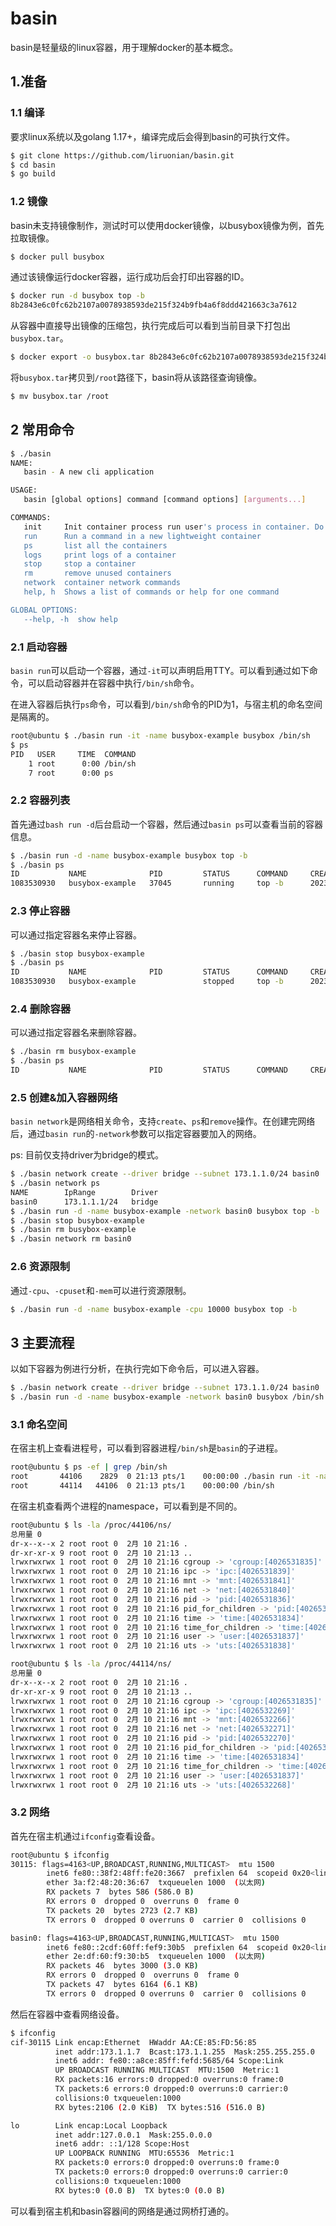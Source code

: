 # basin
basin是轻量级的linux容器，用于理解docker的基本概念。

## 1.准备
### 1.1 编译
要求linux系统以及golang 1.17+，编译完成后会得到basin的可执行文件。
```bash
$ git clone https://github.com/liruonian/basin.git
$ cd basin
$ go build
```

### 1.2 镜像
basin未支持镜像制作，测试时可以使用docker镜像，以busybox镜像为例，首先拉取镜像。
```bash
$ docker pull busybox
```

通过该镜像运行docker容器，运行成功后会打印出容器的ID。
```bash
$ docker run -d busybox top -b
8b2843e6c0fc62b2107a0078938593de215f324b9fb4a6f8ddd421663c3a7612 
```

从容器中直接导出镜像的压缩包，执行完成后可以看到当前目录下打包出`busybox.tar`。
```bash
$ docker export -o busybox.tar 8b2843e6c0fc62b2107a0078938593de215f324b9fb4a6f8ddd421663c3a7612
```

将`busybox.tar`拷贝到`/root`路径下，basin将从该路径查询镜像。
```bash
$ mv busybox.tar /root
```

## 2 常用命令
```bash
$ ./basin
NAME:
   basin - A new cli application

USAGE:
   basin [global options] command [command options] [arguments...]

COMMANDS:
   init     Init container process run user's process in container. Do not call it outside
   run      Run a command in a new lightweight container
   ps       list all the containers
   logs     print logs of a container
   stop     stop a container
   rm       remove unused containers
   network  container network commands
   help, h  Shows a list of commands or help for one command

GLOBAL OPTIONS:
   --help, -h  show help

```
### 2.1 启动容器
`basin run`可以启动一个容器，通过`-it`可以声明启用TTY。可以看到通过如下命令，可以启动容器并在容器中执行`/bin/sh`命令。

在进入容器后执行`ps`命令，可以看到`/bin/sh`命令的PID为1，与宿主机的命名空间是隔离的。
```bash
root@ubuntu $ ./basin run -it -name busybox-example busybox /bin/sh
$ ps
PID   USER     TIME  COMMAND
    1 root      0:00 /bin/sh
    7 root      0:00 ps
```

### 2.2 容器列表
首先通过`bash run -d`后台启动一个容器，然后通过`basin ps`可以查看当前的容器信息。
```bash
$ ./basin run -d -name busybox-example busybox top -b
$ ./basin ps
ID           NAME              PID         STATUS      COMMAND     CREATED
1083530930   busybox-example   37045       running     top -b      2023-02-10 20:31:38
```

### 2.3 停止容器
可以通过指定容器名来停止容器。
```bash
$ ./basin stop busybox-example
$ ./basin ps
ID           NAME              PID         STATUS      COMMAND     CREATED
1083530930   busybox-example               stopped     top -b      2023-02-10 20:31:38
```

### 2.4 删除容器
可以通过指定容器名来删除容器。
```bash
$ ./basin rm busybox-example
$ ./basin ps
ID           NAME              PID         STATUS      COMMAND     CREATED
```

### 2.5 创建&加入容器网络
`basin network`是网络相关命令，支持`create`、`ps`和`remove`操作。在创建完网络后，通过`basin run`的`-network`参数可以指定容器要加入的网络。

ps: 目前仅支持driver为bridge的模式。
```bash
$ ./basin network create --driver bridge --subnet 173.1.1.0/24 basin0
$ ./basin network ps
NAME        IpRange        Driver
basin0      173.1.1.1/24   bridge
$ ./basin run -d -name busybox-example -network basin0 busybox top -b
$ ./basin stop busybox-example
$ ./basin rm busybox-example
$ ./basin network rm basin0
```

### 2.6 资源限制
通过`-cpu`、`-cpuset`和`-mem`可以进行资源限制。
```bash
$ ./basin run -d -name busybox-example -cpu 10000 busybox top -b
```

## 3 主要流程
以如下容器为例进行分析，在执行完如下命令后，可以进入容器。
```bash
$ ./basin network create --driver bridge --subnet 173.1.1.0/24 basin0
$ ./basin run -d -name busybox-example -network basin0 busybox /bin/sh
```

### 3.1 命名空间
在宿主机上查看进程号，可以看到容器进程`/bin/sh`是`basin`的子进程。
```bash
root@ubuntu $ ps -ef | grep /bin/sh
root       44106    2829  0 21:13 pts/1    00:00:00 ./basin run -it -name busybox-example busybox /bin/sh
root       44114   44106  0 21:13 pts/1    00:00:00 /bin/sh 
```

在宿主机查看两个进程的namespace，可以看到是不同的。
```bash
root@ubuntu $ ls -la /proc/44106/ns/
总用量 0
dr-x--x--x 2 root root 0  2月 10 21:16 .
dr-xr-xr-x 9 root root 0  2月 10 21:13 ..
lrwxrwxrwx 1 root root 0  2月 10 21:16 cgroup -> 'cgroup:[4026531835]'
lrwxrwxrwx 1 root root 0  2月 10 21:16 ipc -> 'ipc:[4026531839]'
lrwxrwxrwx 1 root root 0  2月 10 21:16 mnt -> 'mnt:[4026531841]'
lrwxrwxrwx 1 root root 0  2月 10 21:16 net -> 'net:[4026531840]'
lrwxrwxrwx 1 root root 0  2月 10 21:16 pid -> 'pid:[4026531836]'
lrwxrwxrwx 1 root root 0  2月 10 21:16 pid_for_children -> 'pid:[4026531836]'
lrwxrwxrwx 1 root root 0  2月 10 21:16 time -> 'time:[4026531834]'
lrwxrwxrwx 1 root root 0  2月 10 21:16 time_for_children -> 'time:[4026531834]'
lrwxrwxrwx 1 root root 0  2月 10 21:16 user -> 'user:[4026531837]'
lrwxrwxrwx 1 root root 0  2月 10 21:16 uts -> 'uts:[4026531838]'

root@ubuntu $ ls -la /proc/44114/ns/
总用量 0
dr-x--x--x 2 root root 0  2月 10 21:16 .
dr-xr-xr-x 9 root root 0  2月 10 21:13 ..
lrwxrwxrwx 1 root root 0  2月 10 21:16 cgroup -> 'cgroup:[4026531835]'
lrwxrwxrwx 1 root root 0  2月 10 21:16 ipc -> 'ipc:[4026532269]'
lrwxrwxrwx 1 root root 0  2月 10 21:16 mnt -> 'mnt:[4026532266]'
lrwxrwxrwx 1 root root 0  2月 10 21:16 net -> 'net:[4026532271]'
lrwxrwxrwx 1 root root 0  2月 10 21:16 pid -> 'pid:[4026532270]'
lrwxrwxrwx 1 root root 0  2月 10 21:16 pid_for_children -> 'pid:[4026532270]'
lrwxrwxrwx 1 root root 0  2月 10 21:16 time -> 'time:[4026531834]'
lrwxrwxrwx 1 root root 0  2月 10 21:16 time_for_children -> 'time:[4026531834]'
lrwxrwxrwx 1 root root 0  2月 10 21:16 user -> 'user:[4026531837]'
lrwxrwxrwx 1 root root 0  2月 10 21:16 uts -> 'uts:[4026532268]'
```

### 3.2 网络
首先在宿主机通过`ifconfig`查看设备。
```bash
root@ubuntu $ ifconfig
30115: flags=4163<UP,BROADCAST,RUNNING,MULTICAST>  mtu 1500
        inet6 fe80::38f2:48ff:fe20:3667  prefixlen 64  scopeid 0x20<link>
        ether 3a:f2:48:20:36:67  txqueuelen 1000  (以太网)
        RX packets 7  bytes 586 (586.0 B)
        RX errors 0  dropped 0  overruns 0  frame 0
        TX packets 20  bytes 2723 (2.7 KB)
        TX errors 0  dropped 0 overruns 0  carrier 0  collisions 0

basin0: flags=4163<UP,BROADCAST,RUNNING,MULTICAST>  mtu 1500
        inet6 fe80::2cdf:60ff:fef9:30b5  prefixlen 64  scopeid 0x20<link>
        ether 2e:df:60:f9:30:b5  txqueuelen 1000  (以太网)
        RX packets 46  bytes 3000 (3.0 KB)
        RX errors 0  dropped 0  overruns 0  frame 0
        TX packets 47  bytes 6164 (6.1 KB)
        TX errors 0  dropped 0 overruns 0  carrier 0  collisions 0
```

然后在容器中查看网络设备。
```bash
$ ifconfig
cif-30115 Link encap:Ethernet  HWaddr AA:CE:85:FD:56:85  
          inet addr:173.1.1.7  Bcast:173.1.1.255  Mask:255.255.255.0
          inet6 addr: fe80::a8ce:85ff:fefd:5685/64 Scope:Link
          UP BROADCAST RUNNING MULTICAST  MTU:1500  Metric:1
          RX packets:16 errors:0 dropped:0 overruns:0 frame:0
          TX packets:6 errors:0 dropped:0 overruns:0 carrier:0
          collisions:0 txqueuelen:1000 
          RX bytes:2106 (2.0 KiB)  TX bytes:516 (516.0 B)

lo        Link encap:Local Loopback  
          inet addr:127.0.0.1  Mask:255.0.0.0
          inet6 addr: ::1/128 Scope:Host
          UP LOOPBACK RUNNING  MTU:65536  Metric:1
          RX packets:0 errors:0 dropped:0 overruns:0 frame:0
          TX packets:0 errors:0 dropped:0 overruns:0 carrier:0
          collisions:0 txqueuelen:1000 
          RX bytes:0 (0.0 B)  TX bytes:0 (0.0 B)
```

可以看到宿主机和basin容器间的网络是通过网桥打通的。